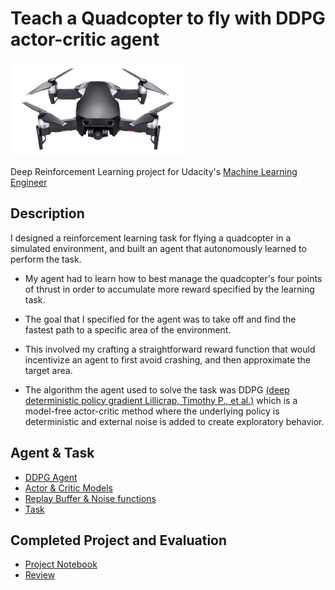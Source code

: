 # Teach a Quadcopter to fly with DDPG actor-critic agent

<img src="https://github.com/Sam1320/Quadcopter_DDPG/blob/master/drone.jpg" height="150">

Deep Reinforcement Learning project for Udacity's [Machine Learning Engineer](https://www.udacity.com/course/machine-learning-engineer-nanodegree--nd009t)

## Description

I designed a reinforcement learning task for flying a quadcopter in a simulated environment, and built an agent that autonomously learned to perform the task.

- My agent had to learn how to best manage the quadcopter's four points of thrust in order to accumulate more reward specified by the learning task.

- The goal that I specified for the agent was to take off and find the fastest path to a specific area of the environment.

- This involved my crafting a straightforward reward function that would incentivize an agent to first avoid crashing, and then approximate the target area.

- The algorithm the agent used to solve the task was DDPG  [(deep deterministic policy gradient Lillicrap, Timothy P., et al.)](https://arxiv.org/pdf/1509.02971.pdf) which is a model-free actor-critic method where the underlying policy is deterministic and external noise is added to create exploratory behavior.

## Agent & Task
* [DDPG Agent](https://github.com/Sam1320/Quadcopter_DDPG/blob/master/agents/DDPG.py) 
* [Actor & Critic Models](https://github.com/Sam1320/Quadcopter_DDPG/blob/master/agents/models.py)
* [Replay Buffer & Noise functions](https://github.com/Sam1320/Quadcopter_DDPG/blob/master/agents/helpers.py)
* [Task](https://github.com/Sam1320/Quadcopter_DDPG/blob/master/task.py)

## Completed Project and Evaluation
* [Project Notebook](https://github.com/Sam1320/Quadcopter_DDPG/blob/master/Quadcopter_Project.ipynb)
* [Review](https://github.com/Sam1320/Quadcopter_DDPG/blob/master/Project_Review.pdf)
